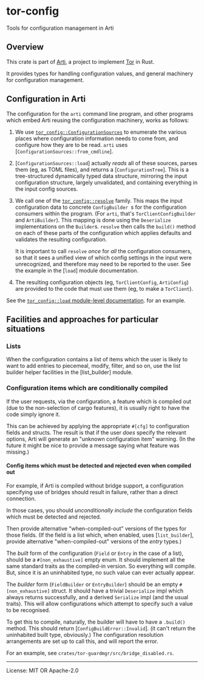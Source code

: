 # tor-config

Tools for configuration management in Arti

## Overview

This crate is part of
[Arti](https://gitlab.torproject.org/tpo/core/arti/), a project to
implement [Tor](https://www.torproject.org/) in Rust.

It provides types for handling configuration values,
and general machinery for configuration management.

## Configuration in Arti

The configuration for the `arti` command line program,
and other programs which embed Arti reusing the configuration machinery,
works as follows:

 1. We use [`tor_config::ConfigurationSources`](ConfigurationSources)
    to enumerate the various places
    where configuration information needs to come from,
    and configure how they are to be read.
    `arti` uses [`ConfigurationSources::from_cmdline`].

 2. [`ConfigurationSources::load`] actually *reads* all of these sources,
    parses them (eg, as TOML files),
    and returns a [`ConfigurationTree`].
    This is a tree-structured dynamically typed data structure,
    mirroring the input configuration structure, largely unvalidated,
    and containing everything in the input config sources.

 3. We call one of the [`tor_config::resolve`](resolve) family.
    This maps the input configuration data to concrete `ConfigBuilder `s
    for the configuration consumers within the program.
    (For `arti`, that's `TorClientConfigBuilder` and `ArtiBuilder`).
    This mapping is done using the `Deserialize` implementations on the `Builder`s.
    `resolve` then calls the `build()` method on each of these parts of the configuration
    which applies defaults and validates the resulting configuration.

    It is important to call `resolve` *once* for *all* the configuration consumers,
    so that it sees a unified view of which config settings in the input
    were unrecognized, and therefore may need to be reported to the user.
    See the example in the [`load`] module documentation.

 4. The resulting configuration objects (eg, `TorClientConfig`, `ArtiConfig`)
    are provided to the code that must use them (eg, to make a `TorClient`).

See the
[`tor_config::load` module-level documentation](load).
for an example.

## Facilities and approaches for particular situations

### Lists

When the configuration contains a list of items
which the user is likely to want to add entries to piecemeal,
modify, filter, and so on,
use the list builder helper facilities
in the [list_builder] module.

### Configuration items which are conditionally compiled

If the user requests, via the configuration,
a feature which is compiled out (due to the non-selection of cargo features),
it is usually right to have the code simply ignore it.

This can be achieved by applying the appropriate `#[cfg]`
to configuration fields and structs.
The result is that if the user *does* specify the relevant options,
Arti will generate an "unknown configuration item" warning.
(In the future it might be nice to
provide a message saying what feature was missing.)

#### Config items which must be detected and rejected even when compiled out

For example, if Arti is compiled without bridge support,
a configuration specifying use of bridges should result in failure,
rather than a direct connection.

In those cases, you should 
*unconditionally include* the configuration fields
which must be detected and rejected.

Then provide alternative "when-compiled-out" versions of the types for those fields.
(If the field is a list which, when enabled, uses [`list_builder`],
provide alternative "when-compiled-out" versions of the *entry* types.)

The *built* form of the configuration (`Field` or `Entry` in the case of a list),
should be a `#[non_exhaustive]` empty enum.
It should implement all the same standard traits as the compiled-in version.
So everything will compile.
But, since it is an uninhabited type, no such value can ever actually appear.

The *builder* form (`FieldBuilder` or `EntryBuilder`)
should be an empty `#[non_exhaustive]` struct.
It should have a trivial `Deserialize` impl which always returns successfully,
and a derived `Serialize` impl (and the usual traits).
This will allow configurations which attempt to specify such a value
to be recognised.

To get this to compile, naturally,
the builder will have to have a `.build()` method.
This should return [`ConfigBuildError::Invalid`].
(it can't return the uninhabited built type, obviously.)
The configuration resolution arrangements are set up to call this,
and will report the error.

For an example, see `crates/tor-guardmgr/src/bridge_disabled.rs`.

---
License: MIT OR Apache-2.0

